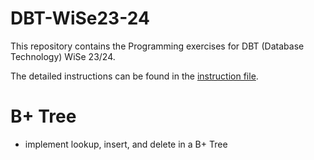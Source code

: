 # DBT-WiSe23-24
This repository contains the  Programming exercises for DBT (Database Technology) WiSe 23/24.

The detailed instructions can be found in the [instruction file](/instructions.pdf). 

# B+ Tree

- implement lookup, insert, and delete in a B+ Tree
